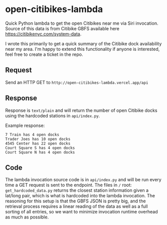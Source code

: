 # open-citibikes-lambda
Quick Python lambda to get the open Citibikes near me via Siri invocation. Source of this data is from Citibike GBFS available here https://citibikenyc.com/system-data. 

I wrote this primarily to get a quick summary of the Citibike dock availability near my area. I'm happy to extend this functionality if anyone is interested, feel free to create a ticket in the repo.

## Request
Send an HTTP GET to `http://open-citibikes-lambda.vercel.app/api`

## Response
Response is `text/plain` and will return the number of open Citibike docks using the hardcoded stations in `api/index.py`.

Example response:
```
7 Train has 4 open docks
Trader Joes has 10 open docks
4545 Center has 22 open docks
Court Square S has 4 open docks
Court Square N has 4 open docks
```

## Code
The lambda invocation source code is in `api/index.py` and will be run every time a GET request is sent to the endpoint. The  files in `/` root: `get_hardcoded_data.py` returns the closest station information given a lat/long pair, which is what is hardcoded into the lambda invocation. The reasoning for this setup is that the GBFS JSON is pretty big, and the retrieval process requires a linear reading of the data as well as a full sorting of all entries, so we want to minimize invocation runtime overhead as much as possible.
